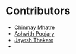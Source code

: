 # Contributors

- [Chinmay Mhatre](https://github.com/ChinmayMhatre)
- [Ashwith Poojary](https://github.com/Ashwith25)
- [Jayesh Thakare](https://github.com/jayeshthk)
- 
